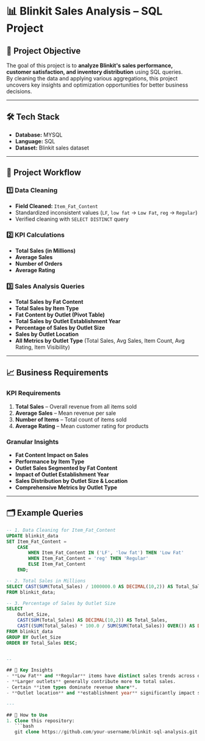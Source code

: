 # 📊 Blinkit Sales Analysis – SQL Project

## 📌 Project Objective
The goal of this project is to **analyze Blinkit's sales performance, customer satisfaction, and inventory distribution** using SQL queries.  
By cleaning the data and applying various aggregations, this project uncovers key insights and optimization opportunities for better business decisions.

---

## 🛠️ Tech Stack
- **Database:** MYSQL
- **Language:** SQL
- **Dataset:** Blinkit sales dataset

---

## 📂 Project Workflow

### 1️⃣ Data Cleaning
- **Field Cleaned:** `Item_Fat_Content`
- Standardized inconsistent values (`LF`, `low fat` → `Low Fat`, `reg` → `Regular`)
- Verified cleaning with `SELECT DISTINCT` query

### 2️⃣ KPI Calculations
- **Total Sales (in Millions)**
- **Average Sales**
- **Number of Orders**
- **Average Rating**

### 3️⃣ Sales Analysis Queries
- **Total Sales by Fat Content**
- **Total Sales by Item Type**
- **Fat Content by Outlet (Pivot Table)**
- **Total Sales by Outlet Establishment Year**
- **Percentage of Sales by Outlet Size**
- **Sales by Outlet Location**
- **All Metrics by Outlet Type** (Total Sales, Avg Sales, Item Count, Avg Rating, Item Visibility)

---

## 📈 Business Requirements

### KPI Requirements
1. **Total Sales** – Overall revenue from all items sold
2. **Average Sales** – Mean revenue per sale
3. **Number of Items** – Total count of items sold
4. **Average Rating** – Mean customer rating for products

### Granular Insights
- **Fat Content Impact on Sales**
- **Performance by Item Type**
- **Outlet Sales Segmented by Fat Content**
- **Impact of Outlet Establishment Year**
- **Sales Distribution by Outlet Size & Location**
- **Comprehensive Metrics by Outlet Type**

---

## 🗂️ Example Queries

```sql
-- 1. Data Cleaning for Item_Fat_Content
UPDATE blinkit_data
SET Item_Fat_Content = 
    CASE 
        WHEN Item_Fat_Content IN ('LF', 'low fat') THEN 'Low Fat'
        WHEN Item_Fat_Content = 'reg' THEN 'Regular'
        ELSE Item_Fat_Content
    END;

-- 2. Total Sales in Millions
SELECT CAST(SUM(Total_Sales) / 1000000.0 AS DECIMAL(10,2)) AS Total_Sales_Million
FROM blinkit_data;

-- 3. Percentage of Sales by Outlet Size
SELECT 
    Outlet_Size, 
    CAST(SUM(Total_Sales) AS DECIMAL(10,2)) AS Total_Sales,
    CAST((SUM(Total_Sales) * 100.0 / SUM(SUM(Total_Sales)) OVER()) AS DECIMAL(10,2)) AS Sales_Percentage
FROM blinkit_data
GROUP BY Outlet_Size
ORDER BY Total_Sales DESC;


--

## 📌 Key Insights
- **Low Fat** and **Regular** items have distinct sales trends across different outlets.
- **Larger outlets** generally contribute more to total sales.
- Certain **item types dominate revenue share**.
- **Outlet location** and **establishment year** significantly impact sales performance.

---

## 📜 How to Use
1. Clone this repository:
   ```bash
   git clone https://github.com/your-username/blinkit-sql-analysis.git
